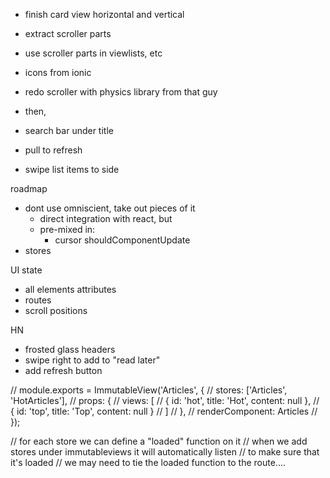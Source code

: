 - finish card view horizontal and vertical
- extract scroller parts
- use scroller parts in viewlists, etc

- icons from ionic

- redo scroller with physics library from that guy
- then,
- search bar under title
- pull to refresh
- swipe list items to side

roadmap
- dont use omniscient, take out pieces of it
  - direct integration with react, but
  - pre-mixed in:
    - cursor shouldComponentUpdate
- stores

UI state
- all elements attributes
- routes
- scroll positions

HN
- frosted glass headers
- swipe right to add to "read later"
- add refresh button


// module.exports = ImmutableView('Articles', {
//   stores: ['Articles', 'HotArticles'],
//   props: {
//     views: [
//       { id: 'hot', title: 'Hot', content: null },
//       { id: 'top', title: 'Top', content: null }
//     ]
//   },
//   renderComponent: Articles
// });

// for each store we can define a "loaded" function on it
// when we add stores under immutableviews it will automatically listen
// to make sure that it's loaded
// we may need to tie the loaded function to the route....
